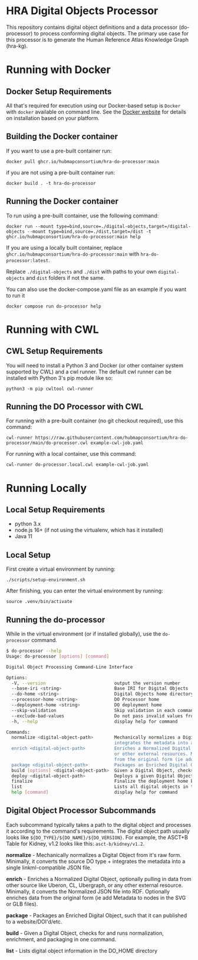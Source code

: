 # HRA Digital Objects Processor

This repository contains digital object definitions and a data processor (do-processor) to process conforming digital objects. The primary use case for this processor is to generate the Human Reference Atlas Knowledge Graph (hra-kg).

# Running with Docker

## Docker Setup Requirements

All that's required for execution using our Docker-based setup is `Docker` with `docker` available on command line. See the [Docker website](https://docs.docker.com/engine/install/) for details on installation based on your platform.

## Building the Docker container

If you want to use a pre-built container run:

`docker pull ghcr.io/hubmapconsortium/hra-do-processor:main`

if you are not using a pre-built container run:

`docker build . -t hra-do-processor`

## Running the Docker container

To run using a pre-built container, use the following command:

`docker run --mount type=bind,source=./digital-objects,target=/digital-objects --mount type=bind,source=./dist,target=/dist -t ghcr.io/hubmapconsortium/hra-do-processor:main help`

If you are using a locally built container, replace `ghcr.io/hubmapconsortium/hra-do-processor:main` with `hra-do-processor:latest`.

Replace `./digital-objects` and `./dist` with paths to your own `digital-objects` and `dist` folders if not the same.

You can also use the docker-compose.yaml file as an example if you want to run it

`docker compose run do-processor help`

# Running with CWL

## CWL Setup Requirements

You will need to install a Python 3 and Docker (or other container system supported by CWL) and a cwl runner. The default cwl runner can be installed with Python 3's pip module like so:

`python3 -m pip cwltool cwl-runner`

## Running the DO Processor with CWL

For running with a pre-built container (no git checkout required), use this command:

`cwl-runner https://raw.githubusercontent.com/hubmapconsortium/hra-do-processor/main/do-processor.cwl example-cwl-job.yaml`

For running with a local container, use this command:

`cwl-runner do-processor.local.cwl example-cwl-job.yaml`

# Running Locally

## Local Setup Requirements

- python 3.x
- node.js 16+ (if not using the virtualenv, which has it installed)
- Java 11

## Local Setup

First create a virtual environment by running:

`./scripts/setup-environment.sh`

After finishing, you can enter the virtual environment by running:

`source .venv/bin/activate`

## Running the do-processor

While in the virtual environment (or if installed globally), use the `do-processor` command.

```bash
$ do-processor --help
Usage: do-processor [options] [command]

Digital Object Processing Command-Line Interface

Options:
  -V, --version                          output the version number
  --base-iri <string>                    Base IRI for Digital Objects
  --do-home <string>                     Digital Objects home directory
  --processor-home <string>              DO Processor home
  --deployment-home <string>             DO deployment home
  --skip-validation                      Skip validation in each command (default: false)
  --exclude-bad-values                   Do not pass invalid values from data processors (default: false)
  -h, --help                             display help for command

Commands:
  normalize <digital-object-path>        Mechanically normalizes a Digital Object from it's raw form. Minimally, it converts the source DO type +
                                         integrates the metadata into a single linkml-compatible JSON file.
  enrich <digital-object-path>           Enriches a Normalized Digital Object, optionally pulling in data from other sources like Uberon, CL, Ubergraph,
                                         or other external resources. Minimally, it converts the Normalized JSON file into RDF. Optionally enriches data
                                         from the original form (ie add Metadata to nodes in the SVG or GLB files).
  package <digital-object-path>          Packages an Enriched Digital Object, such that it can published to a website/DOI'd/etc and used
  build [options] <digital-object-path>  Given a Digital Object, checks for and runs normalization, enrichment, and packaging in one command.
  deploy <digital-object-path>           Deploys a given Digital Object to the deployment home (default ./site)
  finalize                               Finalize the deployment home before sending to the live server
  list                                   Lists all digital objects in the DO_HOME directory
  help [command]                         display help for command
```

## Digital Object Processor Subcommands

Each subcommand typically takes a path to the digital object and processes it according to the command's requirements. The digital object path usually looks like `${DO_TYPE}/${DO_NAME}/${DO_VERSION}`. For example, the ASCT+B Table for Kidney, v1.2 looks like this: `asct-b/kidney/v1.2`.

**normalize** - Mechanically normalizes a Digital Object from it's raw form. Minimally, it converts the source DO type + integrates the metadata into a single linkml-compatible JSON file.

**enrich** - Enriches a Normalized Digital Object, optionally pulling in data from other source like Uberon, CL, Ubergraph, or any other external resource. Minimally, it converts the Normalized JSON file into RDF. Optionally enriches data from the original form (ie add Metadata to nodes in the SVG or GLB files).

**package** - Packages an Enriched Digital Object, such that it can published to a website/DOI'd/etc.

**build** - Given a Digital Object, checks for and runs normalization, enrichment, and packaging in one command.

**list** - Lists digital object information in the DO_HOME directory
